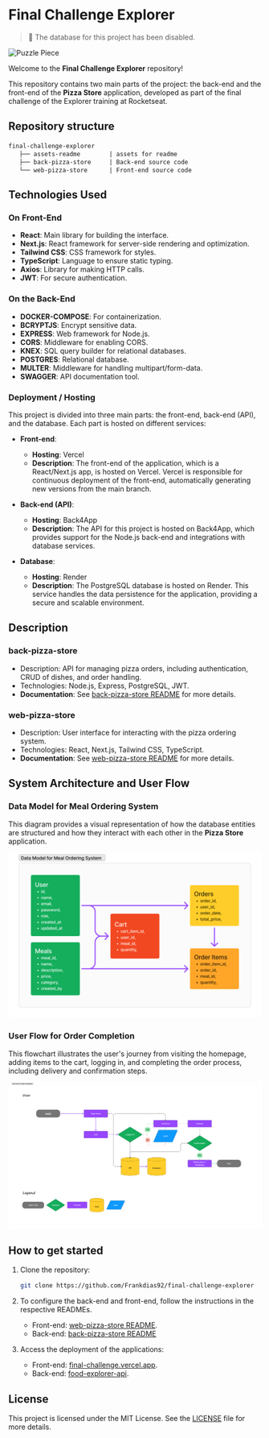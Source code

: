 # Final Challenge Explorer 
> 🚧 The database for this project has been disabled.

<img src="./web-pizza-store/src/assets/imgs/ThumbnailFoodExplorer.png" alt="Puzzle Piece" width="auto" />

Welcome to the **Final Challenge Explorer** repository!

This repository contains two main parts of the project: the back-end and the front-end of the **Pizza Store** application, developed as part of the final challenge of the Explorer training at Rocketseat.

## Repository structure

```
final-challenge-explorer
   ├── assets-readme        | assets for readme
   ├── back-pizza-store     | Back-end source code
   └── web-pizza-store      | Front-end source code
```

## Technologies Used

### On Front-End
- **React**: Main library for building the interface.
- **Next.js**: React framework for server-side rendering and optimization.
- **Tailwind CSS**: CSS framework for styles.
- **TypeScript**: Language to ensure static typing.
- **Axios**: Library for making HTTP calls.
- **JWT**: For secure authentication.

### On the Back-End
- **DOCKER-COMPOSE**: For containerization.
- **BCRYPTJS**: Encrypt sensitive data.
- **EXPRESS**: Web framework for Node.js.
- **CORS**: Middleware for enabling CORS.
- **KNEX**: SQL query builder for relational databases.
- **POSTGRES**: Relational database.
- **MULTER**: Middleware for handling multipart/form-data.
- **SWAGGER**: API documentation tool.

### Deployment / Hosting

This project is divided into three main parts: the front-end, back-end (API), and the database. Each part is hosted on different services:

- **Front-end**:
  - **Hosting**: Vercel
  - **Description**: The front-end of the application, which is a React/Next.js app, is hosted on Vercel. Vercel is responsible for continuous deployment of the front-end, automatically generating new versions from the main branch.

- **Back-end (API)**:
  - **Hosting**: Back4App
  - **Description**: The API for this project is hosted on Back4App, which provides support for the Node.js back-end and integrations with database services.

- **Database**:
  - **Hosting**: Render
  - **Description**: The PostgreSQL database is hosted on Render. This service handles the data persistence for the application, providing a secure and scalable environment.


## Description

### back-pizza-store

- Description: API for managing pizza orders, including authentication, CRUD of dishes, and order handling.
- Technologies: Node.js, Express, PostgreSQL, JWT.
- **Documentation**: See [back-pizza-store README](back-pizza-store/README.md) for more details.

### web-pizza-store

- Description: User interface for interacting with the pizza ordering system.
- Technologies: React, Next.js, Tailwind CSS, TypeScript.
- **Documentation**: See [web-pizza-store README](web-pizza-store/README.md) for more details.

## System Architecture and User Flow

### Data Model for Meal Ordering System
This diagram provides a visual representation of how the database entities are structured and how they interact with each other in the **Pizza Store** application.

<img src="./assets-readme/dataModelforMealOrdering.png" alt="Data Model for Meal Ordering System" width="auto" />

### User Flow for Order Completion
This flowchart illustrates the user's journey from visiting the homepage, adding items to the cart, logging in, and completing the order process, including delivery and confirmation steps.

<img src="./assets-readme/userFlowForOrder.png" alt="User Flow for Order Completion" width="auto" />

## How to get started

1. Clone the repository:
   ```bash
   git clone https://github.com/Frankdias92/final-challenge-explorer
   ```

2. To configure the back-end and front-end, follow the instructions in the respective READMEs.
   - Front-end: [web-pizza-store README](/web-pizza-store/README.md).
   - Back-end: [back-pizza-store README](/back-pizza-store/README.md)

3. Access the deployment of the applications:
   - Front-end: [final-challenge.vercel.app](https://final-challenge-explorer.vercel.app).
   - Back-end: [food-explorer-api](https://backfooddb-fndy852s.b4a.run/meals/index).

## License

This project is licensed under the MIT License. See the [LICENSE](./licence.md) file for more details.
